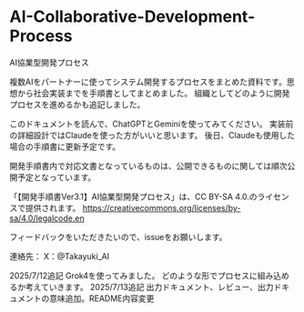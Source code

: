 # AI-Collaborative-Development-Process
AI協業型開発プロセス

複数AIをパートナーに使ってシステム開発するプロセスをまとめた資料です。思想から社会実装までを手順書としてまとめました。
組織としてどのように開発プロセスを進めるかも追記しました。

このドキュメントを読んで、ChatGPTとGeminiを使ってみてください。
実装前の詳細設計ではClaudeを使った方がいいと思います。
後日、Claudeも使用した場合の手順書に更新予定です。

開発手順書内で対応文書となっているものは、公開できるものに関しては順次公開予定となっています。

「【開発手順書Ver3.1】AI協業型開発プロセス」は、CC BY-SA 4.0.のライセンスで提供されます。
https://creativecommons.org/licenses/by-sa/4.0/legalcode.en

フィードバックをいただきたいので、issueをお願いします。

連絡先：
X：@Takayuki_AI

2025/7/12追記
Grok4を使ってみました。
どのような形でプロセスに組み込めるか考えていきます。
2025/7/13追記
出力ドキュメント、レビュー、出力ドキュメントの意味追加。README内容変更
